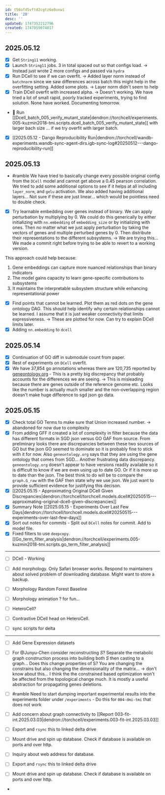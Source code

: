 ```yaml
---
id: t56ofd5vftd2cgtz6a8uxwi
title: '20'
desc: ''
updated: 1747352212796
created: 1747059074017
---
```


## 2025.05.12

- [x] Get `String11` working.
- [x] Launch `String11` jobs. 3 in total spaced out so that configs load. → Instead just wrote 2 more configs and passed via `hydra`
- [x] Run DCell to see if we can overfit. → Added layer norm instead of `batchnorm` since we saw differences across batch this might help in the overfitting setting. Added some plots. → Layer norm didn't seem to help
- [x] Train DCell overfit with increased alpha. → Doesn't working. We have tried a lot of small rapid, poorly tracked experiments, trying to find solution. None have worked. Documenting tomorrow.
- 🔲 Run [[Dcell_batch_005_verify_mutant_state|dendron://torchcell/experiments.005-kuzmin2018-tmi.scripts.dcell_batch_005_verify_mutant_state]] with larger bach size ... if we try overfit with larger batch.
- [x] [[2025.05.12 - Dango Reproducibility Run|dendron://torchcell/wandb-experiments.wandb-sync-agent-dirs.igb-sync-log#20250512---dango-reproducibility-run]]

## 2025.05.13

- #ramble We have tried to basically change every possible original config from the `DCell` model and cannot get above a 0.45 pearson correlation. We tried to add some additional options to see if it helps at all including `layer_norm`, and `gelu` activation. We also added having additional layers... Not sure if these are just linear... which would be pointless need to double check.

- [x] Try learnable embedding over genes instead of binary. We can apply perturbation by multiplying by 0. We could do this generically by either initializing with `nn.embedding` of `embedding_size` or by initializing with ones. Then no matter what we just apply perturbation by taking the vectors of genes and multiple perturbed genes by 0. Then distribute their representations to the different subsystems. → We are trying this... We made a commit right before trying to be able to revert to a working version.
  
This approach could help because:

1. Gene embeddings can capture more nuanced relationships than binary indicators
2. The model gains capacity to learn gene-specific contributions to subsystems
3. It maintains the interpretable subsystem structure while enhancing representational power

- [x] Find points that cannot be learned. Plot them as red dots on the gene ontology DAG. This should help identify why certain relationships cannot be learned. I assume that it is just weaker connectivity that limits expressiveness. → These are plotted for now. Can try to explain DCell limits later.
- [x] Adding `nn.embedding` to `dcell`

## 2025.05.14

- [x] Continuation of GO diff in submodule count from paper.
- [x] Rest of experiments on `DCell` overfit.
- [x] We have 37,854 go annotations whereas there are 120,735 reported by [geneontology.org](https://current.geneontology.org/products/pages/downloads.html) - This is a pretty big discrepancy that probably accounts for the differences we are seeing. → This is misleading because there are genes outside of the reference genome etc. Looks like the number is actually much smaller and the non-overlapping region doesn't make huge difference to sgd json go data.

## 2025.05.15

- [x] Check total GO Terms to make sure that Union increased number. → abandoned for now due to complexity
- [x] From adding GFF it created a lot of complexity in filter because the data has different formats in SGD json versus GO GAF from source. From preliminary looks there are discrepancies between these two sources of GO but the json GO seemed to dominate so it is probably fine to stick with it for now. Also `geneontology.org` says that they are using the gene ontology that comes from SGD... Another frustrating data discrepancy. `geneontology.org` doesn't appear to have versions readily available so it is difficult to know if we are even using up to date GO. Or if it is more up to date than the json. The best think to do will be to compare the `graph.G_raw` with the GAF then state why we use json. We just want to provide sufficient evidence for justifying this decison.
- [x] [[2025.05.15 - Approximating Original DCell Given Discrepancies|dendron://torchcell/torchcell.models.dcell#20250515---approximating-original-dcell-given-discrepancies]]
- [x] Summary Note [[2025.05.15 - Experiments Over Last Few Days|dendron://torchcell/torchcell.models.dcell#20250515---experiments-over-last-few-days]]
- [x] Sort out notes for commits - Split out `DCell` notes for commit. Add to model file.
- [x] Fixed filters to use `deepcopy`. [[Go_term_filter_analysis|dendron://torchcell/experiments.005-kuzmin2018-tmi.scripts.go_term_filter_analysis]]

***

- [ ] DCell - Working

- [ ] Add morphology. Only Safari browser works. Respond to maintainers about solved problem of downloading database. Might want to store a backup.

- [ ] Morphology Random Forest Baseline

- [ ] Morphology animation ? for fun...

- [ ] HeteroCell?

- [ ] Contrastive DCell head on HeteroCell.

- [ ] sync scripts for delta

***

- [ ] Add Gene Expression datasets
- [ ] For @Junyu-Chen consider reconstructing $S$? Separate the metabolic graph construction process into building both $S$ then casting to a graph... Does this change properties of S? You are changing the constrains but also changing the dimensionality of the matrix... → don't know about this... I think the the constrained based optimization won't be affected from the topological change much. It is mostly a useful abstraction for propagating genes deletions.

- [ ] #ramble Need to start dumping important experimental results into the experiments folder under `/experiments` - Do this for `004-dmi-tmi` that does not work

- [ ] Add concern about graph connectivity to [[Report 003-fit-int.2025.03.03|dendron://torchcell/experiments.003-fit-int.2025.03.03]]
- [ ] Export and `rsync` this to linked delta drive
- [ ] Mount drive and spin up database. Check if database is available on ports and over http.
- [ ] Inquiry about web address for database.

- [ ] Export and `rsync` this to linked delta drive
- [ ] Mount drive and spin up database. Check if database is available on ports and over http.
-
